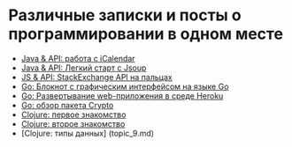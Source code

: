 Различные записки и посты о программировании в одном месте
=====

* [Java & API: работа с iCalendar](topic_1.md)
* [Java & API: Легкий старт с Jsoup](topic_5.md)
* [JS & API: StackExchange API на пальцах](topic_2.md)
* [Go: Блокнот с графическим интерфейсом на языке Go](topic_3.md)
* [Go: Развертывание web-приложения в среде Heroku](topic_4.md)
* [Go: обзор пакета Crypto](topic_6.md)
* [Clojure: первое знакомство](topic_7.md)
* [Clojure: второе знакомство](topic_8.md)
* [Clojure: типы данных] (topic_9.md)
